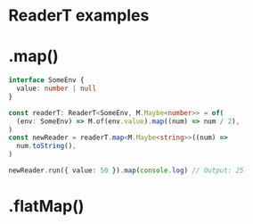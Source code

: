 # ReaderT examples

# .map()
```ts
interface SomeEnv {
  value: number | null
}

const readerT: ReaderT<SomeEnv, M.Maybe<number>> = of(
  (env: SomeEnv) => M.of(env.value).map((num) => num / 2),
)
const newReader = readerT.map<M.Maybe<string>>((num) =>
  num.toString(),
)

newReader.run({ value: 50 }).map(console.log) // Output: 25
```

# .flatMap()
```ts

```
